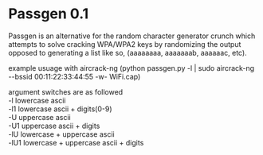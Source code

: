 # Passgen 0.1
Passgen is an alternative for the random character generator crunch which attempts to solve cracking WPA/WPA2 keys by randomizing the output opposed to generating a list like so, (aaaaaaaa, aaaaaaab, aaaaaac, etc).


example usuage with aircrack-ng (python passgen.py -l | sudo aircrack-ng --bssid 00:11:22:33:44:55 -w- WiFi.cap)

argument switches are as followed
<br>
-l lowercase ascii
<br>
-l1 lowercase ascii + digits(0-9)
<br>
-U uppercase ascii
<br>
-U1 uppercase ascii + digits
<br>
-lU lowercase + uppercase ascii
<br>
-lU1 lowercase + uppercase ascii + digits
